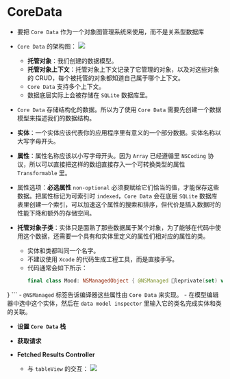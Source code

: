 # CoreData

* 要把 `Core Data` 作为一个对象图管理系统来使用，而不是关系型数据库

* `Core Data` 的架构图：
![](https://i.loli.net/2019/06/28/5d14eb260c2f935863.png)

    - **托管对象**：我们创建的数据模型。
    - **托管对象上下文**：托管对象上下文记录了它管理的对象，以及对这些对象的 CRUD，每个被托管的对象都知道自己属于哪个上下文。
    - `Core Data` 支持多个上下文。
    - 数据底层实际上会被存储在 `SQLite` 数据库里。

* `Core Data` 存储结构化的数据。所以为了使用 `Core Data` 需要先创建一个数据模型来描述我们的数据结构。

* **实体**：一个实体应该代表你的应用程序里有意义的一个部分数据。实体名称以大写字母开头。

* **属性**：属性名称应该以小写字母开头。因为 `Array` 已经遵循里 `NSCoding` 协议，所以可以直接把这样的数组直接存入一个可转换类型的属性 `Transformable` 里。

* 属性选项：**必选属性** `non-optional` 必须要赋给它们恰当的值，才能保存这些数据。把属性标记为可索引时 `indexed`，`Core Data` 会在底层 `SQLite` 数据库表里创建一个索引，可以加速这个属性的搜索和排序，但代价是插入数据时的性能下降和额外的存储空间。

* **托管对象子类**：实体只是面熟了那些数据属于某个对象，为了能够在代码中使用这个数据，还需要一个具有和实体里定义的属性们相对应的属性的类。
    - 实体和类都叫同一个名字。
    - 不建议使用 `Xcode` 的代码生成工程工具，而是直接手写。
    - 代码通常会如下所示：
        ```swift
        final class Mood: NSManagedObject { @NSManaged 􏰀leprivate(set) var date: Date @NSManaged 􏰀leprivate(set) var colors: [UIColor]
}
        ```
    -  `@NSManaged` 标签告诉编译器这些属性由 `Core Data` 来实现。
    - 在模型编辑器中选中这个实体，然后在 `data model inspector` 里输入它的类名完成实体和类的关联。

* **设置 `Core Data` 栈**

* **获取请求**

* **Fetched Results Controller**
    - 与 `tableView` 的交互：
        ![](https://i.loli.net/2019/06/28/5d14f273b221324819.png)
    


